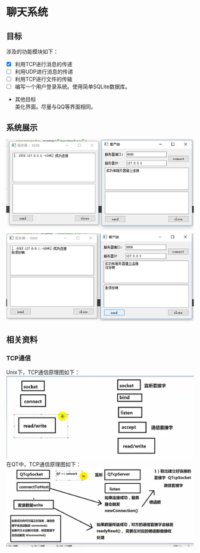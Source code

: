 # 聊天系统

## 目标

涉及的功能模块如下：

-[x] 利用TCP进行消息的传递  
-[ ] 利用UDP进行消息的传递 
-[ ] 利用TCP进行文件的传输
-[ ] 编写一个用户登录系统。使用简单SQLite数据库。

- 其他目标  
美化界面。尽量与QQ等界面相同。

## 系统展示
![01建立连接](https://github.com/JosanSun/SimpleChat/blob/master/pic/01%E5%BB%BA%E7%AB%8B%E8%BF%9E%E6%8E%A5.png  "建立连接")  
![02消息传递](https://github.com/JosanSun/SimpleChat/blob/master/pic/02%E8%BF%9B%E8%A1%8C%E6%B6%88%E6%81%AF%E7%9A%84%E4%BC%A0%E9%80%92.png  "消息传递界面")

## 相关资料

### TCP通信

Unix下，TCP通信原理图如下：
![](https://github.com/JosanSun/SimpleChat/blob/master/pic/UnixTCP%E9%80%9A%E4%BF%A1.png  "Unix TCP通信")
在QT中，TCP通信原理图如下：
![](https://github.com/JosanSun/SimpleChat/blob/master/pic/QtTCP%E9%80%9A%E4%BF%A1.png  "Qt TCP通信")


